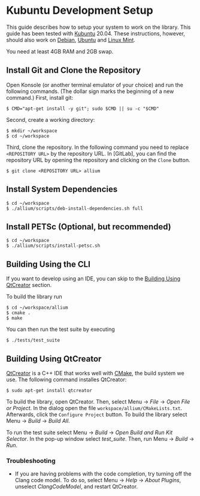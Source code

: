# Kubuntu Development Setup

This guide describes how to setup your system to work on the library. This
guide has been tested with [Kubuntu] 20.04. These instructions, however,
should also work on [Debian], [Ubuntu] and [Linux Mint].

You need at least 4GB RAM and 2GB swap.

## Install Git and Clone the Repository

Open Konsole (or another terminal emulator of your choice) and run the
following commands. (The dollar sign marks the beginning of a new command.)
First, install git:

    $ CMD="apt-get install -y git"; sudo $CMD || su -c "$CMD"

Second, create a working directory:

    $ mkdir ~/workspace
    $ cd ~/workspace

Third, clone the repository. In the following command you need to replace
`<REPOSITORY URL>` by the repository URL. In [GitLab], you can find the
repository URL by opening the repository and clicking on the `Clone` button.

    $ git clone <REPOSITORY URL> allium

## Install System Dependencies

    $ cd ~/workspace
    $ ./allium/scripts/deb-install-dependencies.sh full

## Install PETSc (Optional, but recommended)

    $ cd ~/workspace
    $ ./allium/scripts/install-petsc.sh

## Building Using the CLI

If you want to develop using an IDE, you can skip to the
[Building Using QtCreator](#building-using-qtcreator) section.

To build the library run

    $ cd ~/workspace/allium
    $ cmake .
    $ make

You can then run the test suite by executing

    $ ./tests/test_suite

## Building Using QtCreator

[QtCreator] is a C++ IDE that works well with [CMake], the build system we
use. The following command installes QtCreator:

    $ sudo apt-get install qtcreator

To build the library, open QtCreator.
Then, select Menu -> *File* -> *Open File or Project*. In the dialog open the file
`workspace/allium/CMakeLists.txt`. Afterwards, click the `Configure Project`
button. To build the library select Menu -> *Build* -> *Build All*.

To run the test suite select Menu -> *Build* -> *Open Build and Run Kit
Selector*. In the pop-up window select *test_suite*. Then, run
Menu -> *Build* -> *Run*.

### Troubleshooting

- If you are having problems with the code completion, try turning off the
  Clang code model. To do so, select Menu -> *Help* -> *About Plugins*,
  unselect *ClangCodeModel*, and restart QtCreator.


[Kubuntu]: https://kubuntu.org/
[Debian]: https://debian.org/
[Ubuntu]: https://ubuntu.com/
[Linux Mint]: https://linuxmint.com/
[QtCreator]: https://www.qt.io/product/development-tools
[CMake]: https://cmake.org
